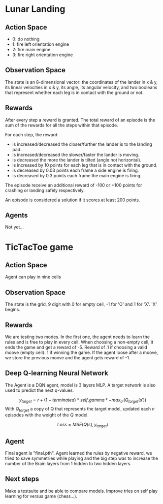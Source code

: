 


# Lunar Landing
## Action Space
* 0: do nothing
* 1: fire left orientation engine
* 2: fire main engine
* 3: fire right orientation engine

## Observation Space
The state is an 8-dimensional vector: the coordinates of the lander in x & y, its linear velocities in x & y, its angle, its angular velocity, and two booleans that represent whether each leg is in contact with the ground or not.

## Rewards
After every step a reward is granted. The total reward of an episode is the sum of the rewards for all the steps within that episode.

For each step, the reward:
* is increased/decreased the closer/further the lander is to the landing pad.
* is increased/decreased the slower/faster the lander is moving.
* is decreased the more the lander is tilted (angle not horizontal).
* is increased by 10 points for each leg that is in contact with the ground.
* is decreased by 0.03 points each frame a side engine is firing.
* is decreased by 0.3 points each frame the main engine is firing.

The episode receive an additional reward of -100 or +100 points for crashing or landing safely respectively.

An episode is considered a solution if it scores at least 200 points.

## Agents
Not yet...

# TicTacToe game

## Action  Space
Agent can play in nine cells

## Observation Space
The state is the grid, 9 digit with 0 for empty cell, -1 for 'O' and 1 for 'X'. 'X' begins.

## Rewards
We are testing two modes. In the first one, the agent needs to learn the rules and is free to play in every cell. When choosing a non-empty cell, it ends the game and get a reward of -5.
Reward of .1 if choosing a valid moove (empty cell). 1 if winning the game. If the agent loose after a moove, we store the previous moove and the agent gets reward of -1.

## Deep Q-learning Neural Network
The Agent is a DQN agent, model is 3 layers MLP. A target network is also used to predict the next q-values.

$$
y_{target} = r + (1 - terminated) * self.gamma * -max_{a'}(Q_{target}(s'))
$$
With $Q_{target}$ a copy of Q that represents the target model, updated each $n$ episodes with the weight of the $Q$ model.

$$
Loss = MSE(Q(s), y_{target})
$$

## Agent
Final agent is "final.pth". Agent learned the rules by negative reward, we tried to save symmetries while playing and the big step was to increase the number of the Brain layers from 1 hidden to two hidden layers.

## Next steps
Make a testsuite and be able to compare models. Improve tries on self play learning for versus game (chess...).
